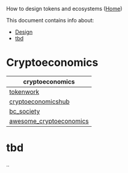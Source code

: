 How to design tokens and ecosystems ([Home](..))

This document contains info about:
- [Design](#design)
- [tbd](#tbd)



# Cryptoeconomics

| cryptoeconomics
| -------------
| [tokenwork]
| [cryptoeconomicshub]
| [bc_society]
| [awesome_cryptoeconomics]


[tokenwork]:                https://consensys.net/knowledge-base/tokenwork-demos/
[cryptoeconomicshub]:       https://www.cryptoeconomicshub.org/
[bc_society]:               https://blockchain-society.science/?p=1001
[awesome_cryptoeconomics]:  https://github.com/L4ventures/awesome-cryptoeconomics

# tbd
..
  